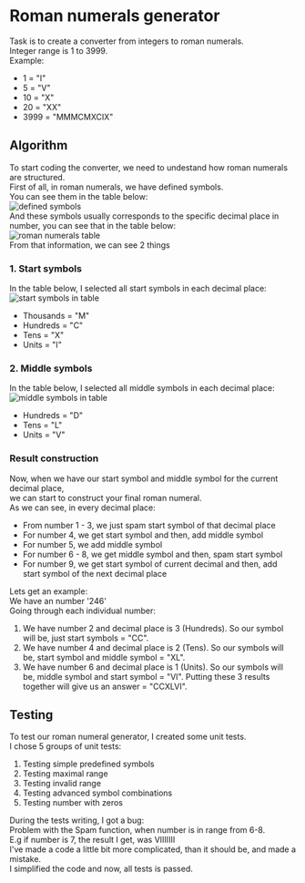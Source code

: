 # Roman numerals generator
Task is to create a converter from integers to roman numerals.  
Integer range is 1 to 3999.  
Example:
- 1    = "I"
- 5    = "V"
- 10   = "X"
- 20   = "XX"
- 3999 = "MMMCMXCIX"

## Algorithm
To start coding the converter, we need to undestand how roman numerals are structured.  
First of all, in roman numerals, we have defined symbols.  
You can see them in the table below:  
![defined symbols](https://i.ibb.co/sRLB0X2/image-2022-05-07-113403343.png)  
And these symbols usually corresponds to the specific decimal place in number, you can see that in the table below:  
![roman numerals table](https://i.ibb.co/vqjJh2g/image-2022-05-07-112643649.png)  
From that information, we can see 2 things
### 1. Start symbols
In the table below, I selected all start symbols in each decimal place:  
![start symbols in table](https://i.ibb.co/B47vcdd/image-2022-05-07-114955369.png)
- Thousands = "M"
- Hundreds  = "C"
- Tens      = "X"
- Units     = "I"
### 2. Middle symbols
In the table below, I selected all middle symbols in each decimal place:  
![middle symbols in table](https://i.ibb.co/Vtxck84/image-2022-05-07-115655736.png)
- Hundreds = "D"
- Tens     = "L"
- Units    = "V"

### Result construction
Now, when we have our start symbol and middle symbol for the current decimal place,  
we can start to construct your final roman numeral.  
As we can see, in every decimal place:
- From number 1 - 3, we just spam start symbol of that decimal place
- For number 4, we get start symbol and then, add middle symbol
- For number 5, we add middle symbol
- For number 6 - 8, we get middle symbol and then, spam start symbol
- For number 9, we get start symbol of current decimal and then, add start symbol of the next decimal place  
  
Lets get an example:  
We have an number '246'  
Going through each individual number:  
1. We have number 2 and decimal place is 3 (Hundreds). So our symbol will be, just start symbols = "CC".
2. We have number 4 and decimal place is 2 (Tens). So our symbols will be, start symbol and middle symbol = "XL".
3. We have number 6 and decimal place is 1 (Units). So our symbols will be, middle symbol and start symbol = "VI".
Putting these 3 results together will give us an answer = "CCXLVI". 
  
## Testing
To test our roman numeral generator, I created some unit tests.  
I chose 5 groups of unit tests:  
1. Testing simple predefined symbols
2. Testing maximal range
3. Testing invalid range
4. Testing advanced symbol combinations
5. Testing number with zeros  
  
During the tests writing, I got a bug:  
Problem with the Spam function, when number is in range from 6-8.  
E.g if number is 7, the result I get, was VIIIIIII  
I've made a code a little bit more complicated, than it should be, and made a mistake.  
I simplified the code and now, all tests is passed.

